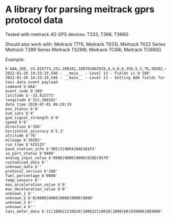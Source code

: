 # A library for parsing meitrack gprs protocol data

Tested with meitrack 4G GPS devices:
T333, T366, T366G

Should also work with:
Meitrack T711L
Meitrack T633L
Meitrack T622 Series
Meitrack T399 Series
Meitrack TS299L
Meitrack TC68L
Meitrack TC68SG

Example:
```
b'AAA,109,-33.815773,151.200181,180701062919,A,4,8,0,358,5.3,76,30202,425133,505|3|00FA|04E381F5,0400,0000|0000|0000|018D|0579,,,108,0000,,6,0,,0|0000|0000|0000|0000|0000,,,21|180622110810|180622110810|1000|60|010000|003000'
2022-01-26 14:33:19,546 - __main__ - Level 13 - Fields is b'109'
2022-01-26 14:33:19,546 - __main__ - Level 13 - Setting AAA fields for taxi data event payload
command b'AAA'
event_code b'109'
latitude b'-33.815773'
longitude b'151.200181'
date_time 2018-07-01 06:29:19
pos_status b'A'
num_sats b'4'
gsm_signal_strength b'8'
speed b'0'
direction b'358'
horizontal_accuracy b'5.3'
altitude b'76'
mileage b'30202'
run_time b'425133'
base_station_info b'505|3|00FA|04E381F5'
io_port_status b'0400'
analog_input_value b'0000|0000|0000|018D|0579'
customized_data b''
unknown_data b''
protocol_version b'108'
fuel_percentage b'0000'
temp_sensors b''
max_acceleration_value b'6'
max_deceleration_value b'0'
unknown_1 b''
unknown_2 b'0|0000|0000|0000|0000|0000'
unknown_3 b''
unknown_4 b''
taxi_meter_data b'21|180622110810|180622110810|1000|60|010000|003000'
```
